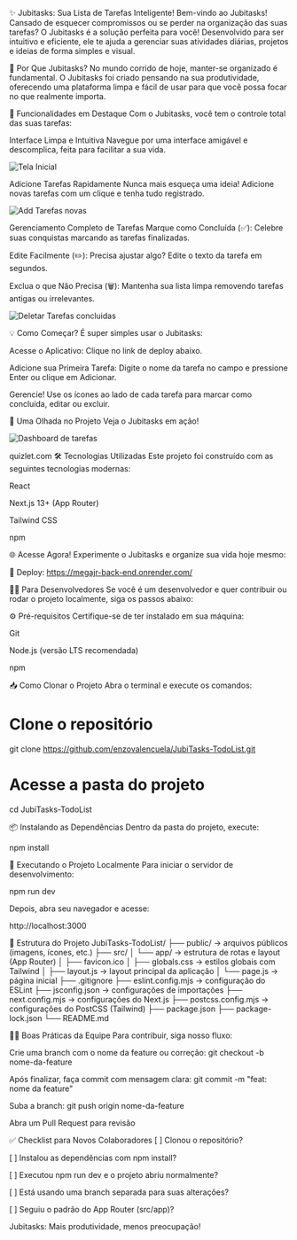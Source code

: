✨ Jubitasks: Sua Lista de Tarefas Inteligente!
Bem-vindo ao Jubitasks! Cansado de esquecer compromissos ou se perder na organização das suas tarefas? O Jubitasks é a solução perfeita para você! Desenvolvido para ser intuitivo e eficiente, ele te ajuda a gerenciar suas atividades diárias, projetos e ideias de forma simples e visual.

🎯 Por Que Jubitasks?
No mundo corrido de hoje, manter-se organizado é fundamental. O Jubitasks foi criado pensando na sua produtividade, oferecendo uma plataforma limpa e fácil de usar para que você possa focar no que realmente importa.

🚀 Funcionalidades em Destaque
Com o Jubitasks, você tem o controle total das suas tarefas:

Interface Limpa e Intuitiva
Navegue por uma interface amigável e descomplica, feita para facilitar a sua vida.

![Tela Inicial](https://github.com/user-attachments/assets/51483204-4e41-4c6d-8125-23a3986c9dd4)


Adicione Tarefas Rapidamente
Nunca mais esqueça uma ideia! Adicione novas tarefas com um clique e tenha tudo registrado.

![Add Tarefas novas](https://github.com/user-attachments/assets/d52d303c-250f-4e33-998f-28a051701978)


Gerenciamento Completo de Tarefas
Marque como Concluída (✅): Celebre suas conquistas marcando as tarefas finalizadas.

Edite Facilmente (✏️): Precisa ajustar algo? Edite o texto da tarefa em segundos.

Exclua o que Não Precisa (🗑️): Mantenha sua lista limpa removendo tarefas antigas ou irrelevantes.

![Deletar Tarefas concluidas](https://github.com/user-attachments/assets/cb1a373b-ca90-447f-a9d7-fd6f12f170be)


💡 Como Começar?
É super simples usar o Jubitasks:

Acesse o Aplicativo: Clique no link de deploy abaixo.

Adicione sua Primeira Tarefa: Digite o nome da tarefa no campo e pressione Enter ou clique em Adicionar.

Gerencie! Use os ícones ao lado de cada tarefa para marcar como concluída, editar ou excluir.

📸 Uma Olhada no Projeto
Veja o Jubitasks em ação!

![Dashboard de tarefas](https://github.com/user-attachments/assets/428403ef-6f18-4f18-9f90-8221f117f31f)


quizlet.com
🛠️ Tecnologias Utilizadas
Este projeto foi construído com as seguintes tecnologias modernas:

React

Next.js 13+ (App Router)

Tailwind CSS

npm

🌐 Acesse Agora!
Experimente o Jubitasks e organize sua vida hoje mesmo:

🔗 Deploy: https://megajr-back-end.onrender.com/

🧑‍💻 Para Desenvolvedores
Se você é um desenvolvedor e quer contribuir ou rodar o projeto localmente, siga os passos abaixo:

⚙️ Pré-requisitos
Certifique-se de ter instalado em sua máquina:

Git

Node.js (versão LTS recomendada)

npm

📥 Como Clonar o Projeto
Abra o terminal e execute os comandos:

# Clone o repositório
git clone https://github.com/enzovalencuela/JubiTasks-TodoList.git

# Acesse a pasta do projeto
cd JubiTasks-TodoList

📦 Instalando as Dependências
Dentro da pasta do projeto, execute:

npm install

🧪 Executando o Projeto Localmente
Para iniciar o servidor de desenvolvimento:

npm run dev

Depois, abra seu navegador e acesse:

http://localhost:3000

📁 Estrutura do Projeto
JubiTasks-TodoList/
├── public/              → arquivos públicos (imagens, ícones, etc.)
├── src/
│   └── app/             → estrutura de rotas e layout (App Router)
│       ├── favicon.ico
│       ├── globals.css  → estilos globais com Tailwind
│       ├── layout.js    → layout principal da aplicação
│       └── page.js      → página inicial
├── .gitignore
├── eslint.config.mjs    → configuração do ESLint
├── jsconfig.json        → configurações de importações
├── next.config.mjs      → configurações do Next.js
├── postcss.config.mjs   → configurações do PostCSS (Tailwind)
├── package.json
├── package-lock.json
└── README.md

🧑‍💻 Boas Práticas da Equipe
Para contribuir, siga nosso fluxo:

Crie uma branch com o nome da feature ou correção: git checkout -b nome-da-feature

Após finalizar, faça commit com mensagem clara: git commit -m "feat: nome da feature"

Suba a branch: git push origin nome-da-feature

Abra um Pull Request para revisão

✅ Checklist para Novos Colaboradores
[ ] Clonou o repositório?

[ ] Instalou as dependências com npm install?

[ ] Executou npm run dev e o projeto abriu normalmente?

[ ] Está usando uma branch separada para suas alterações?

[ ] Seguiu o padrão do App Router (src/app)?

Jubitasks: Mais produtividade, menos preocupação!
